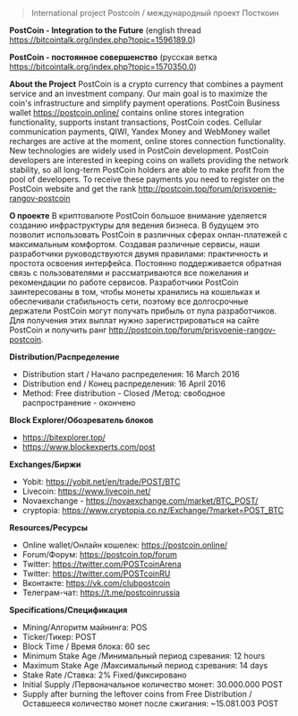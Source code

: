 > International project Postcoin / международный проект Посткоин

**PostCoin - Integration to the Future** (english thread https://bitcointalk.org/index.php?topic=1596189.0)

**PostCoin - постоянное совершенство** (русская ветка https://bitcointalk.org/index.php?topic=1570350.0)

**About the Project** PostCoin is a crypto currency that combines a payment service and an investment company.
Our main goal is to maximize the coin's infrastructure and simplify payment operations. PostCoin Business wallet https://postcoin.online/ contains online stores integration functionality, supports instant transactions, PostCoin codes. Cellular communication payments, QIWI, Yandex Money and WebMoney wallet recharges are active at the moment, online stores connection functionality.
New technologies are widely used in PostCoin development.
PostCoin developers are interested in keeping coins on wallets providing the network stability, so all long-term PostCoin holders are able to make profit from the pool of developers. To receive these payments you need to register on the PostCoin website and get the rank http://postcoin.top/forum/prisvoenie-rangov-postcoin

**О проекте** В криптовалюте PostCoin большое внимание уделяется созданию инфраструктуры для ведения бизнеса. В будущем это позволит использовать PostCoin в различных сферах онлан-платежей с максимальным комфортом.  Создавая различные сервисы, наши  разработчики руководствуются двумя правилами: практичность и простота освоения интерфейса. Постоянно поддерживается обратная связь с пользователями и рассматриваются все пожелания и рекомендации по работе  сервисов.
Разработчики PostCoin заинтересованы в том, чтобы монеты хранились на кошельках и обеспечивали стабильность сети, поэтому все долгосрочные держатели PostCoin могут получать прибыль от пула разработчиков. Для получения этих выплат  нужно зарегистрироваться на сайте PostCoin  и получить ранг http://postcoin.top/forum/prisvoenie-rangov-postcoin.

**Distribution/Распределение**
- Distribution start / Начало распределения: 16 March 2016
- Distribution end / Конец распределения: 16 April 2016
- Method: Free distribution - Closed /Метод: свободное распространение - окончено

**Block Explorer/Обозреватель блоков**
- https://bitexplorer.top/
- https://www.blockexperts.com/post

**Exchanges/Биржи**
- Yobit: https://yobit.net/en/trade/POST/BTC
- Livecoin: https://www.livecoin.net/
- Novaexchange - https://novaexchange.com/market/BTC_POST/
- cryptopia: https://www.cryptopia.co.nz/Exchange/?market=POST_BTC

**Resources/Ресурсы**
- Online wallet/Онлайн кошелек: https://postcoin.online/
- Forum/Форум: https://postcoin.top/forum
- Twitter: https://twitter.com/POSTcoinArena
- Twitter: https://twitter.com/POSTcoinRU
- Вконтакте: https://vk.com/clubpostcoin
- Телеграм-чат: https://t.me/postcoinrussia

**Specifications/Спецификация**
- Mining/Алгоритм майнинга: POS
- Ticker/Тикер: POST
- Block Time / Время блока: 60 sec
- Minimum Stake Age /Минимальный период сзревания: 12 hours
- Maximum Stake Age /Максимальный период сзревания: 14 days
- Stake Rate /Ставка: 2% Fixed/фиксировано
- Initial Supply /Первоначальное количество монет: 30.000.000 POST
- Supply after burning the leftover coins from Free Distribution /Оставшееся количество монет после сжигания: ~15.081.003 POST
